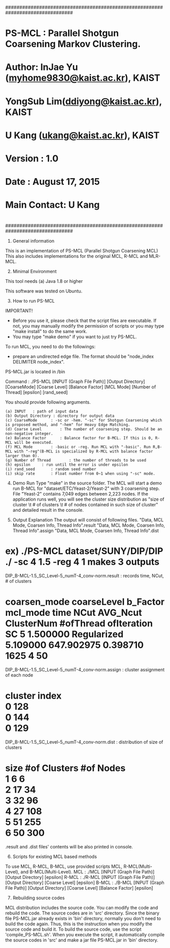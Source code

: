 ################################################################################
# PS-MCL : Parallel Shotgun Coarsening Markov Clustering.
#
# Author: InJae Yu (myhome9830@kaist.ac.kr), KAIST
#		  YongSub Lim(ddiyong@kaist.ac.kr), KAIST
#         U Kang (ukang@kaist.ac.kr), KAIST 
#
# Version : 1.0
# Date : August 17, 2015
# Main Contact: U Kang
#
#
################################################################################

1. General information

This is an implementation of PS-MCL (Parallel Shotgun Coarsening MCL)
This also includes implementations for the original MCL, R-MCL and MLR-MCL.


2. Minimal Environment

This tool needs
	(a) Java 1.8 or higher

This software was tested on Ubuntu.
	

3. How to run PS-MCL

IMPORTANT!
- Before you use it, please check that the script files are executable. If not,
you may manually modify the permission of scripts or you may type "make install"
to do the same work.
- You may type "make demo" if you want to just try PS-MCL.


To run MCL, you need to do the followings:
- prepare an undirected edge file.
  The format should be "node_index DELIMITER node_index". 
  

PS-MCL.jar is located in /bin

Command : ./PS-MCL [INPUT (Graph File Path)] [Output Directory] [CoarseMode] [Coarse Level] [Balance Factor] [MCL Mode] [Number of Thread] [epsilon] [rand_seed]

You should provide following arguments.

	(a) INPUT 	: path of input data
	(b) Output Directory : directory for output data
	(c) CoarseMode		: -sc or -hem. "-sc" for Shotgun Coarsening which is proposed method, and "-hem" for Heavy Edge Matching.
	(d) Coarse Level		: The number of coarsening step. Should be an non-negative integer.
	(e) Balance Factor		: Balance factor for B-MCL. If this is 0, R-MCL will be executed.
	(f) MCL Mode		: -basic or -reg. Run MCL with "-basic". Run R,B-MCL with "-reg"(B-MCL is specialized by R-MCL with balance factor larger than 0).
	(g) Number of Thread		: the number of threads to be used
	(h) epsilon		: run until the error is under epsilon
	(i) rand_seed		: random seed number
	(i) skip rate		: Float number from 0~1 when using "-sc" mode. 



4. Demo Run
Type "make" in the source folder. The MCL will start a demo run B-MCL for "dataset/ETC/Yeast-2/Yeast-2" with 3 coarsening step.
File "Yeast-2" contains 7,049 edges between 2,223 nodes. If the application runs well, you will see the cluster size distribution as
"size of cluster \t # of clusters \t # of nodes contained in such size of cluster" and detailed result in the console.


5. Output Explanation
The output will consist of following files.
"Data, MCL Mode, Coarsen Info, Thread Info".result
"Data, MCL Mode, Coarsen Info, Thread Info".assign
"Data, MCL Mode, Coarsen Info, Thread Info".dist

ex) ./PS-MCL dataset/SUNY/DIP/DIP ./ -sc 4 1.5 -reg 4 1 
makes 3 outputs
==================================================================================================================================================
DIP_B-MCL-1.5_SC_Level-5_numT-4_conv-norm.result		: records time, NCut, # of clusters

coarsen_mode   coarseLevel    b_Factor       mcl_mode       time           NCut           AVG_Ncut       ClusterNum     #ofThread      ofIteration    
SC             5              1.500000       Regularized    5.109000       647.902975     0.398710       1625           4              50      
==================================================================================================================================================
DIP_B-MCL-1.5_SC_Level-5_numT-4_conv-norm.assign 	: cluster assignment of each node

cluster        index          
0              128            
0              144            
0              129            
==================================================================================================================================================
DIP_B-MCL-1.5_SC_Level-5_numT-4_conv-norm.dist		: distribution of size of clusters

size           #of Clusters   #of Nodes      
1              6              6              
2              17             34             
3              32             96             
4              27             108            
5              51             255            
6              50             300           
==================================================================================================================================================
.result and .dist files' contents will be also printed in console.



6. Scripts for existing MCL based methods

To use MCL, R-MCL, B-MCL, use provided scripts MCL, R-MCL(Multi-Level), and B-MCL(Multi-Level).
MCL : ./MCL [INPUT (Graph File Path)] [Output Directory] [epsilon]
R-MCL : ./R-MCL [INPUT (Graph File Path)] [Output Directory] [Coarse Level] [epsilon]
B-MCL : ./B-MCL [INPUT (Graph File Path)] [Output Directory] [Coarse Level] [Balance Factor] [epsilon]


7. Rebuilding source codes

MCL distribution includes the source code. You can modify the code and rebuild
the code. The source codes are in 'src' directory.
Since the binary file PS-MCL.jar already exists in 'bin' directory, normally you
don't need to build the code again. Thus, this is the instruction when you 
modify the source code and build it.
To build the source code, use the script 'compile_PS-MCL.sh'. When you
execute the script, it automatically compile the source codes in 'src' and make
a jar file PS-MCL.jar in 'bin' directory. 
